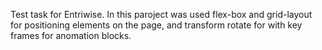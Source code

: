 Test task for Entriwise.
In this paroject was used flex-box and grid-layout for positioning elements on the page, and transform rotate for with key frames for anomation blocks.